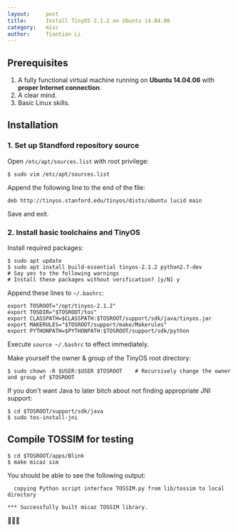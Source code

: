 ```yaml
---
layout:		post
title:		Install TinyOS 2.1.2 on Ubuntu 14.04.06
category:	misc
author:		Tiantian Li
---
```


## Prerequisites

1. A fully functional virtual machine running on **Ubuntu 14.04.06** with **proper Internet connection**.
2. A clear mind.
3. Basic Linux skills.

## Installation

### 1. Set up Standford repository source

Open `/etc/apt/sources.list` with root privilege:

```shell
$ sudo vim /etc/apt/sources.list
```

Append the following line to the end of the file:

```
deb http://tinyos.stanford.edu/tinyos/dists/ubuntu lucid main
```

Save and exit.

### 2. Install basic toolchains and TinyOS

Install required packages:

```shell
$ sudo apt update
$ sudo apt install build-essential tinyos-2.1.2 python2.7-dev
# Say yes to the following warnings
# Install these packages without verification? [y/N] y
```

Append these lines to `~/.bashrc`:

```
export TOSROOT="/opt/tinyos-2.1.2"
export TOSDIR="$TOSROOT/tos"
export CLASSPATH=$CLASSPATH:$TOSROOT/support/sdk/java/tinyos.jar
export MAKERULES="$TOSROOT/support/make/Makerules"
export PYTHONPATH=$PYTHONPATH:$TOSROOT/support/sdk/python
```

Execute `source ~/.bashrc` to effect immediately. 

Make yourself the owner & group of the TinyOS root directory:

```shell
$ sudo chown -R $USER:$USER $TOSROOT	# Recursively change the owner and group of $TOSROOT 
```

If you don't want Java to later bitch about not finding appropriate JNI support:

```shell
$ cd $TOSROOT/support/sdk/java
$ sudo tos-install-jni
```

## Compile TOSSIM for testing

```shell
$ cd $TOSROOT/apps/Blink
$ make micaz sim
```

You should be able to see the following output:

```
  copying Python script interface TOSSIM.py from lib/tossim to local directory

*** Successfully built micaz TOSSIM library.
```

🎉🎉🎉

